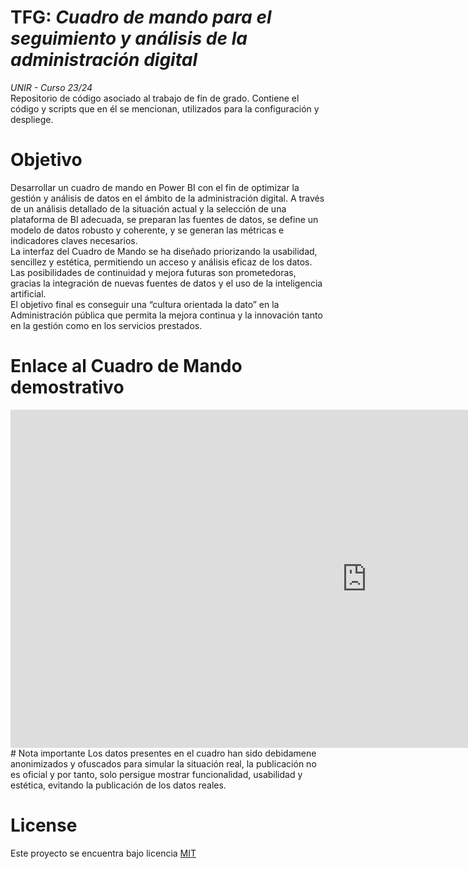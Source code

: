 # TFG: *Cuadro de mando para el seguimiento y análisis de la administración digital* 
*UNIR - Curso 23/24*  
Repositorio de código asociado al trabajo de fin de grado. Contiene el código y scripts que en él se mencionan, utilizados para la configuración y despliege.

# Objetivo
Desarrollar un cuadro de mando en Power BI con el fin de optimizar la gestión y análisis de datos en el ámbito de la administración digital. A través de un análisis detallado de la situación actual y la selección de una plataforma de BI adecuada, se preparan las fuentes de datos, se define un modelo de datos robusto y coherente, y se generan las métricas e indicadores claves necesarios.  
La interfaz del Cuadro de Mando se ha diseñado priorizando la usabilidad, sencillez y estética, permitiendo un acceso y análisis eficaz de los datos.  
Las posibilidades de continuidad y mejora futuras son prometedoras, gracias la integración de nuevas fuentes de datos y el uso de la inteligencia artificial.  
El objetivo final es conseguir una “cultura orientada la dato” en la Administración pública que permita la mejora continua y la innovación tanto en la gestión como en los servicios prestados.

# Enlace al Cuadro de Mando demostrativo
<iframe title="GDPruebasOfuscada" width="1140" height="541.25" src="https://app.powerbi.com/reportEmbed?reportId=ed47eaa9-69cd-437f-aa07-54c3e22085de&autoAuth=true&ctid=ec280948-258b-4773-a3ff-ca8571401d0d" frameborder="0" allowFullScreen="true"></iframe>
# Nota importante
Los datos presentes en el cuadro han sido debidamene anonimizados y ofuscados para simular la situación real, la publicación no es oficial y por tanto, solo persigue mostrar funcionalidad, usabilidad y estética, evitando la publicación de los datos reales. 

# License
Este proyecto se encuentra bajo licencia [MIT](https://opensource.org/license/mit/)
